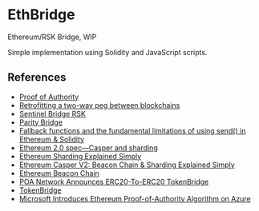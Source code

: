 # EthBridge

Ethereum/RSK Bridge, WIP

Simple implementation using Solidity and JavaScript scripts.

## References

- [Proof of Authority](https://en.wikipedia.org/wiki/Proof-of-authority)
- [Retrofitting a two-way peg between blockchains](https://people.cs.uchicago.edu/~teutsch/papers/dogethereum.pdf)
- [Sentinel Bridge RSK](https://github.com/InfoCorp-Technologies/sentinel-bridge-rsk)
- [Parity Bridge](https://github.com/paritytech/parity-bridge)
- [Fallback functions and the fundamental limitations of using send() in Ethereum & Solidity](https://github.com/ConsenSys/Ethereum-Development-Best-Practices/wiki/Fallback-functions-and-the-fundamental-limitations-of-using-send()-in-Ethereum-&-Solidity)
- [Ethereum 2.0 spec—Casper and sharding](https://github.com/ethereum/eth2.0-specs/blob/master/specs/beacon-chain.md)
- [Ethereum Sharding Explained Simply](https://www.mangoresearch.co/ethereum-sharding-explained-simply/)
- [Ethereum Casper V2: Beacon Chain & Sharding Explained Simply](https://www.mangoresearch.co/ethereum-casper-v2-beacon-chain-sharding-explained-simply/)
- [Ethereum Beacon Chain](https://github.com/ethereum/beacon_chain)
- [POA Network Announces ERC20-To-ERC20 TokenBridge](https://www.ethnews.com/poa-network-announces-erc20-to-erc20-tokenbridge)
- [TokenBridge](https://github.com/poanetwork/token-bridge)
- [Microsoft Introduces Ethereum Proof-of-Authority Algorithm on Azure](https://cointelegraph.com/news/microsoft-introduces-ethereum-proof-of-authority-algorithm-on-azure)